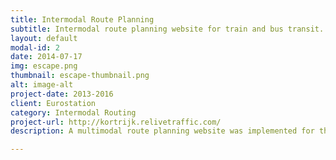 ```yaml
---
title: Intermodal Route Planning
subtitle: Intermodal route planning website for train and bus transit.
layout: default
modal-id: 2
date: 2014-07-17
img: escape.png
thumbnail: escape-thumbnail.png
alt: image-alt
project-date: 2013-2016
client: Eurostation
category: Intermodal Routing
project-url: http://kortrijk.relivetraffic.com/
description: A multimodal route planning website was implemented for the city of Kortrijk. Routing is possible using combination of walking and a combination of bus and train but also a park and ride system.

---
```

